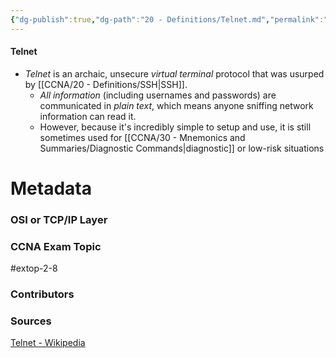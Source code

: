 ```yaml
---
{"dg-publish":true,"dg-path":"20 - Definitions/Telnet.md","permalink":"/20-definitions/telnet/","tags":["defs_ccna"]}
---
```


#### Telnet
- *Telnet* is an archaic, unsecure *virtual terminal* protocol that was usurped by [[CCNA/20 - Definitions/SSH\|SSH]].
	- *All information* (including usernames and passwords) are communicated in *plain text*, which means anyone sniffing network information can read it.
	- However, because it's incredibly simple to setup and use, it is still sometimes used for [[CCNA/30 - Mnemonics and Summaries/Diagnostic Commands\|diagnostic]] or low-risk situations






# Metadata
### OSI or TCP/IP Layer

### CCNA Exam Topic
#extop-2-8
### Contributors

### Sources
[Telnet - Wikipedia](https://en.wikipedia.org/wiki/Telnet)
